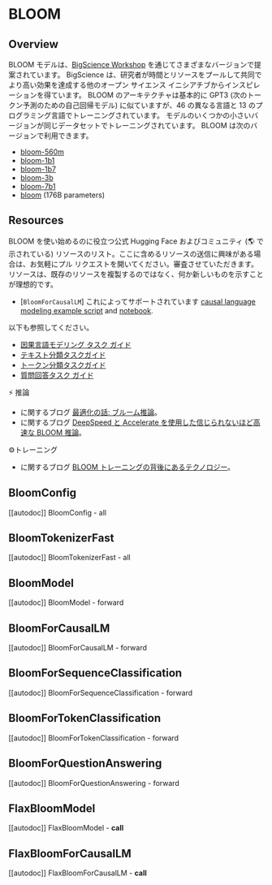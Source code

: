 <!--Copyright 2022 The HuggingFace Team. All rights reserved.

Licensed under the Apache License, Version 2.0 (the "License"); you may not use this file except in compliance with
the License. You may obtain a copy of the License at

http://www.apache.org/licenses/LICENSE-2.0

Unless required by applicable law or agreed to in writing, software distributed under the License is distributed on
an "AS IS" BASIS, WITHOUT WARRANTIES OR CONDITIONS OF ANY KIND, either express or implied. See the License for the
specific language governing permissions and limitations under the License.

⚠️ Note that this file is in Markdown but contain specific syntax for our doc-builder (similar to MDX) that may not be
rendered properly in your Markdown viewer.

-->

# BLOOM

## Overview

BLOOM モデルは、[BigScience Workshop](https://bigscience.hf-mirror.com/) を通じてさまざまなバージョンで提案されています。 BigScience は、研究者が時間とリソースをプールして共同でより高い効果を達成する他のオープン サイエンス イニシアチブからインスピレーションを得ています。
BLOOM のアーキテクチャは基本的に GPT3 (次のトークン予測のための自己回帰モデル) に似ていますが、46 の異なる言語と 13 のプログラミング言語でトレーニングされています。
モデルのいくつかの小さいバージョンが同じデータセットでトレーニングされています。 BLOOM は次のバージョンで利用できます。

- [bloom-560m](https://hf-mirror.com/bigscience/bloom-560m)
- [bloom-1b1](https://hf-mirror.com/bigscience/bloom-1b1)
- [bloom-1b7](https://hf-mirror.com/bigscience/bloom-1b7)
- [bloom-3b](https://hf-mirror.com/bigscience/bloom-3b)
- [bloom-7b1](https://hf-mirror.com/bigscience/bloom-7b1)
- [bloom](https://hf-mirror.com/bigscience/bloom) (176B parameters)

## Resources

BLOOM を使い始めるのに役立つ公式 Hugging Face およびコミュニティ (🌎 で示されている) リソースのリスト。ここに含めるリソースの送信に興味がある場合は、お気軽にプル リクエストを開いてください。審査させていただきます。リソースは、既存のリソースを複製するのではなく、何か新しいものを示すことが理想的です。

<PipelineTag pipeline="text-generation"/>

- [`BloomForCausalLM`] これによってサポートされています [causal language modeling example script](https://github.com/huggingface/transformers/tree/main/examples/pytorch/language-modeling#gpt-2gpt-and-causal-language-modeling) and [notebook](https://colab.research.google.com/github/huggingface/notebooks/blob/main/examples/language_modeling.ipynb).

以下も参照してください。
- [因果言語モデリング タスク ガイド](../tasks/language_modeling)
- [テキスト分類タスクガイド](../tasks/sequence_classification)
- [トークン分類タスクガイド](../tasks/token_classification)
- [質問回答タスク ガイド](../tasks/question_answering)


⚡️ 推論
-  に関するブログ  [最適化の話: ブルーム推論](https://hf-mirror.com/blog/bloom-inference-optimization)。
- に関するブログ [DeepSpeed と Accelerate を使用した信じられないほど高速な BLOOM 推論](https://hf-mirror.com/blog/bloom-inference-pytorch-scripts)。

⚙️トレーニング
- に関するブログ [BLOOM トレーニングの背後にあるテクノロジー](https://hf-mirror.com/blog/bloom-megatron-deepspeed)。

## BloomConfig

[[autodoc]] BloomConfig
    - all

## BloomTokenizerFast

[[autodoc]] BloomTokenizerFast
    - all


<frameworkcontent>
<pt>

## BloomModel

[[autodoc]] BloomModel
    - forward

## BloomForCausalLM

[[autodoc]] BloomForCausalLM
    - forward

## BloomForSequenceClassification

[[autodoc]] BloomForSequenceClassification
    - forward

## BloomForTokenClassification

[[autodoc]] BloomForTokenClassification
    - forward

## BloomForQuestionAnswering

[[autodoc]] BloomForQuestionAnswering
    - forward

</pt>
<jax>

## FlaxBloomModel

[[autodoc]] FlaxBloomModel
    - __call__

## FlaxBloomForCausalLM

[[autodoc]] FlaxBloomForCausalLM
    - __call__

</jax>
</frameworkcontent>

